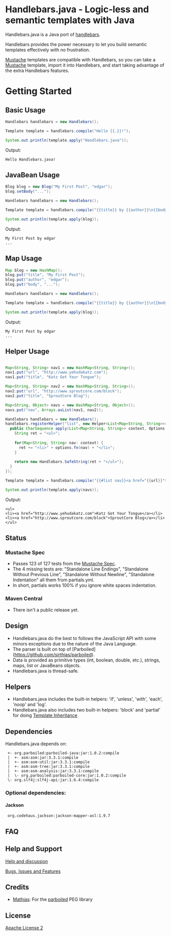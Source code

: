 Handlebars.java - Logic-less and semantic templates with Java
===============
Handlebars.java is a Java port of [handlebars](http://handlebarsjs.com/).

Handlebars provides the power necessary to let you build semantic templates effectively with no frustration.

[Mustache](http://mustache.github.com/mustache.5.html) templates are compatible with Handlebars, so you can take a [Mustache](http://mustache.github.com/mustache.5.html) template, import it into Handlebars, and start taking advantage of the extra Handlebars features.

# Getting Started

## Basic Usage
```java
Handlebars handlebars = new Handlebars();

Template template = handlebars.compile("Hello {{.}}!");

System.out.println(template.apply("Handlebars.java"));
```
Output:
```
Hello Handlebars.java!
```

## JavaBean Usage
```java
Blog blog = new Blog("My First Post", "edgar");
blog.setBody("...");

Handlebars handlebars = new Handlebars();

Template template = handlebars.compile("{{title}} by {{author}}\n{{body}}");

System.out.println(template.apply(blog));
```
Output:
```
My First Post by edgar
...
```

## Map Usage
```java
Map blog = new HashMap();
blog.put("title", "My First Post");
blog.put("author", "edgar");
blog.put("body", "...");

Handlebars handlebars = new Handlebars();

Template template = handlebars.compile("{{title}} by {{author}}\n{{body}}");

System.out.println(template.apply(blog));
```
Output:
```
My First Post by edgar
...
```

## Helper Usage
```java

Map<String, String> nav1 = new HashMap<String, String>();
nav1.put("url", "http://www.yehudakatz.com");
nav1.put("title", "Katz Got Your Tongue");

Map<String, String> nav2 = new HashMap<String, String>();
nav2.put("url", "http://www.sproutcore.com/block");
nav2.put("title", "SproutCore Blog");

Map<String, Object> navs = new HashMap<String, Object>();
navs.put("nav", Arrays.asList(nav1, nav2));

Handlebars handlebars = new Handlebars();
handlebars.registerHelper("list", new Helper<List<Map<String, String>>>() {
  public CharSequence apply(List<Map<String, String>> context, Options options) {
    String ret = "<ul>";
    
    for(Map<String, String> nav: context) {
      ret += "<li>" + options.fn(nav) + "</li>";
    }
    
    return new Handlebars.SafeString(ret + "</ul>");
  }
});

Template template = handlebars.compile("{{#list nav}}<a href="{{url}}">{{title}}</a>{{/list}}");

System.out.println(template.apply(navs));
```
Output:
```
<ul>
<li><a href="http://www.yehudakatz.com">Katz Got Your Tongue</a></li>
<li><a href="http://www.sproutcore.com/block">SproutCore Blog</a></li>
</ul>
```

## Status
### Mustache Spec
 * Passes 123 of 127 tests from the [Mustache Spec](https://github.com/mustache/spec).
 * The 4 missing tests are: "Standalone Line Endings", "Standalone Without Previous Line", "Standalone Without Newline", "Standalone Indentation" all them from partials.yml.
 * In short, partials works 100% if you ignore white spaces indentation.

### Maven Central
 * There isn't a public release yet.

## Design
 * Handlebars.java do the best to follows the JavaScript API with some minors exceptions due to the nature of the Java Language.
 * The parser is built on top of [Parboiled] (https://github.com/sirthias/parboiled).
 * Data is provided as primitive types (int, boolean, double, etc.), strings, maps, list or JavaBeans objects.
 * Handlebars.java is thread-safe.

## Helpers
 * Handlebars.java includes the built-in helpers: 'if', 'unless', 'with', 'each', 'noop' and 'log'.
 * Handlebars.java also includes two built-in helpers: 'block' and 'partial' for doing [Template Inheritance](http://thejohnfreeman.com/blog/2012/03/23/template-inheritance-for-handlebars.html)

## Dependencies
 Handlebars.java depends on:
 
 ```text
  +- org.parboiled:parboiled-java:jar:1.0.2:compile
  |  +- asm:asm:jar:3.3.1:compile
  |  +- asm:asm-util:jar:3.3.1:compile
  |  +- asm:asm-tree:jar:3.3.1:compile
  |  +- asm:asm-analysis:jar:3.3.1:compile
  |  \- org.parboiled:parboiled-core:jar:1.0.2:compile
  \- org.slf4j:slf4j-api:jar:1.6.4:compile
 ```

### Optional dependencies:
#### Jackson

 ```text 
  org.codehaus.jackson:jackson-mapper-asl:1.9.7
 ```

## FAQ

## Help and Support
 [Help and discussion](https://groups.google.com/forum/#!forum/handlebarsjava)

 [Bugs, Issues and Features](https://github.com/edgarespina/handlebars.java/issues)

## Credits
 * [Mathias](https://github.com/sirthias): For the [parboiled](https://github.com/sirthias/parboiled) PEG library

## License
[Apache License 2](http://www.apache.org/licenses/LICENSE-2.0.html)